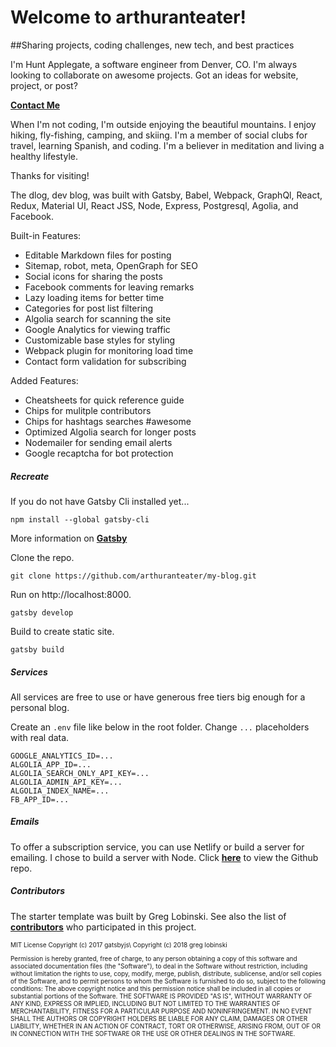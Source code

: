 # Welcome to **arthuranteater**!  
##Sharing projects, coding challenges, new tech, and best practices


I'm Hunt Applegate, a software engineer from Denver, CO. I'm always looking to collaborate on awesome projects. Got an ideas for website, project, or post?  

**<a href="https://www.huntcodes.co/" target="_blank">Contact Me</a>**

When I'm not coding, I'm outside enjoying the beautiful mountains. I enjoy hiking, fly-fishing, camping, and skiing. I'm a member of social clubs for travel, learning Spanish, and coding. I'm a believer in meditation and living a healthy lifestyle.

Thanks for visiting!

The dlog, dev blog, was built with Gatsby, Babel, Webpack, GraphQl, React, Redux, Material UI, React JSS, Node, Express, Postgresql, Agolia, and Facebook.

Built-in Features:

* Editable Markdown files for posting
* Sitemap, robot, meta, OpenGraph for SEO
* Social icons for sharing the posts
* Facebook comments for leaving remarks
* Lazy loading items for better time
* Categories for post list filtering
* Algolia search for scanning the site
* Google Analytics for viewing traffic
* Customizable base styles for styling
* Webpack plugin for monitoring load time
* Contact form validation for subscribing

Added Features:

* Cheatsheets for quick reference guide
* Chips for mulitple contributors
* Chips for hashtags searches #awesome
* Optimized Algolia search for longer posts
* Nodemailer for sending email alerts
* Google recaptcha for bot protection

##### Recreate

If you do not have Gatsby Cli installed yet...

```text
npm install --global gatsby-cli
```

More information on **<a href="https://www.gatsbyjs.org/tutorial/part-one" target="_blank">Gatsby</a>**

Clone the repo.
```text
git clone https://github.com/arthuranteater/my-blog.git
```
Run on http://localhost:8000.
```text
gatsby develop
```
Build to create static site.
```text
gatsby build
```

##### Services

All services are free to use or have generous free tiers big enough for a personal blog.

Create an `.env` file like below in the root folder. Change `...` placeholders with real data.

```text
GOOGLE_ANALYTICS_ID=...
ALGOLIA_APP_ID=...
ALGOLIA_SEARCH_ONLY_API_KEY=...
ALGOLIA_ADMIN_API_KEY=...
ALGOLIA_INDEX_NAME=...
FB_APP_ID=...
```

##### Emails

To offer a subscription service, you can use Netlify or build a server for emailing. I chose to build a server with Node. Click **<a href="https://github.com/arthuranteater/my-blog-server" target="_blank">here</a>** to view the Github repo.

##### Contributors

The starter template was built by Greg Lobinski. See also the list of **<a href="https://github.com/greglobinski/gatsby-starter-personal-blog/graphs/contributors" target="_blank">contributors</a>** who participated in this project.

<p style="font-size: 10px">MIT License Copyright (c) 2017 gatsbyjs\
Copyright (c) 2018 greg lobinski</p><p style="font-size: 10px">Permission is hereby granted, free of charge, to any person obtaining a copy of this software and associated documentation files (the "Software"), to deal in the Software without restriction, including without limitation the rights to use, copy, modify, merge, publish, distribute, sublicense, and/or sell copies of the Software, and to permit persons to whom the Software is furnished to do so, subject to the following conditions: The above copyright notice and this permission notice shall be included in all copies or substantial portions of the Software. THE SOFTWARE IS PROVIDED "AS IS", WITHOUT WARRANTY OF ANY KIND, EXPRESS OR IMPLIED, INCLUDING BUT NOT LIMITED TO THE WARRANTIES OF MERCHANTABILITY, FITNESS FOR A PARTICULAR PURPOSE AND NONINFRINGEMENT. IN NO EVENT SHALL THE AUTHORS OR COPYRIGHT HOLDERS BE LIABLE FOR ANY CLAIM, DAMAGES OR OTHER LIABILITY, WHETHER IN AN ACTION OF CONTRACT, TORT OR OTHERWISE, ARISING FROM, OUT OF OR IN CONNECTION WITH THE SOFTWARE OR THE USE OR OTHER DEALINGS IN THE SOFTWARE.</p>

